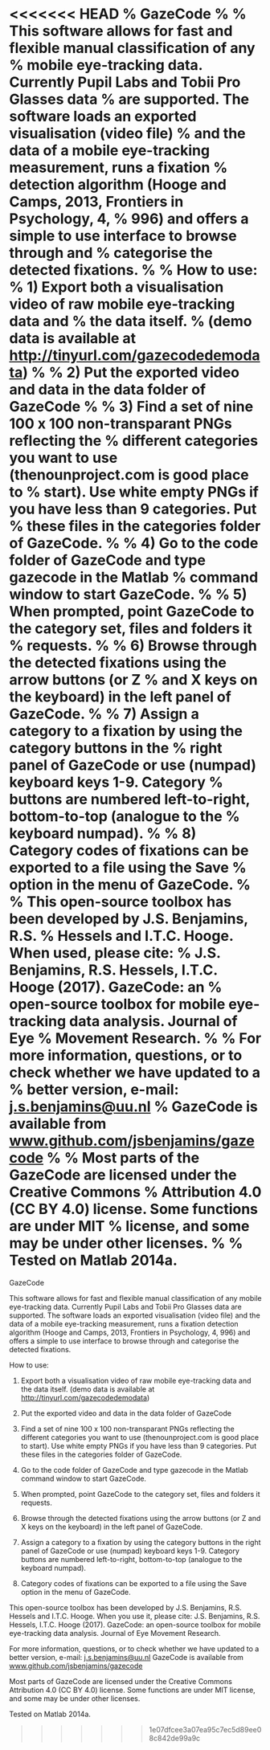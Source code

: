 <<<<<<< HEAD
% GazeCode
% 
% This software allows for fast and flexible manual classification of any
% mobile eye-tracking data. Currently Pupil Labs and Tobii Pro Glasses data 
% are supported. The software loads an exported visualisation (video file) 
% and the data of a mobile eye-tracking measurement, runs a fixation
% detection algorithm (Hooge and  Camps, 2013, Frontiers in Psychology, 4,
% 996) and offers a simple to use interface to browse through and
% categorise the detected fixations.
% 
% How to use:
% 1) Export both a visualisation video of raw mobile eye-tracking data and
% the data itself. 
% (demo data is available at http://tinyurl.com/gazecodedemodata)
% 
% 2) Put the exported video and data in the data folder of GazeCode
% 
% 3) Find a set of nine 100 x 100 non-transparant PNGs reflecting the
% different categories you want to use (thenounproject.com is good place to
% start). Use white empty PNGs if you have less than 9 categories. Put
% these files in the categories folder of GazeCode.
% 
% 4) Go to the code folder of GazeCode and type gazecode in the Matlab 
% command window to start GazeCode.
% 
% 5) When prompted, point GazeCode to the category set, files and folders it
% requests.
% 
% 6) Browse through the detected fixations using the arrow buttons (or Z
% and X keys on the keyboard) in the left panel of GazeCode.
% 
% 7) Assign a category to a fixation by using the category buttons in the
% right panel of GazeCode or use (numpad) keyboard keys 1-9. Category
% buttons are numbered left-to-right, bottom-to-top (analogue to the
% keyboard numpad).
% 
% 8) Category codes of fixations can be exported to a file using the Save
% option in the menu of GazeCode.
% 
% This open-source toolbox has been developed by J.S. Benjamins, R.S.
% Hessels and I.T.C. Hooge. When used, please cite:
% J.S. Benjamins, R.S. Hessels, I.T.C. Hooge (2017). GazeCode: an
% open-source toolbox for mobile eye-tracking data analysis. Journal of Eye
% Movement Research.
% 
% For more information, questions, or to check whether we have updated to a
% better version, e-mail: j.s.benjamins@uu.nl 
% GazeCode is available from www.github.com/jsbenjamins/gazecode
% 
% Most parts of the GazeCode are licensed under the Creative Commons
% Attribution 4.0 (CC BY 4.0) license. Some functions are under MIT
% license, and some may be under other licenses.
% 
% Tested on Matlab 2014a.
=======
GazeCode

This software allows for fast and flexible manual classification of any
mobile eye-tracking data. Currently Pupil Labs and Tobii Pro Glasses data 
are supported. The software loads an exported visualisation (video file) 
and the data of a mobile eye-tracking measurement, runs a fixation
detection algorithm (Hooge and  Camps, 2013, Frontiers in Psychology, 4,
996) and offers a simple to use interface to browse through and
categorise the detected fixations.

How to use:
1) Export both a visualisation video of raw mobile eye-tracking data and
the data itself. 
(demo data is available at http://tinyurl.com/gazecodedemodata)

2) Put the exported video and data in the data folder of GazeCode

3) Find a set of nine 100 x 100 non-transparant PNGs reflecting the
different categories you want to use (thenounproject.com is good place to
start). Use white empty PNGs if you have less than 9 categories. Put
these files in the categories folder of GazeCode.

4) Go to the code folder of GazeCode and type gazecode in the Matlab 
command window to start GazeCode.

5) When prompted, point GazeCode to the category set, files and folders it
requests.

6) Browse through the detected fixations using the arrow buttons (or Z
and X keys on the keyboard) in the left panel of GazeCode.

7) Assign a category to a fixation by using the category buttons in the
right panel of GazeCode or use (numpad) keyboard keys 1-9. Category
buttons are numbered left-to-right, bottom-to-top (analogue to the
keyboard numpad).

8) Category codes of fixations can be exported to a file using the Save
option in the menu of GazeCode.

This open-source toolbox has been developed by J.S. Benjamins, R.S.
Hessels and I.T.C. Hooge. When you use it, please cite:
J.S. Benjamins, R.S. Hessels, I.T.C. Hooge (2017). GazeCode: an
open-source toolbox for mobile eye-tracking data analysis. Journal of Eye
Movement Research.

For more information, questions, or to check whether we have updated to a
better version, e-mail: j.s.benjamins@uu.nl 
GazeCode is available from www.github.com/jsbenjamins/gazecode

Most parts of  GazeCode are licensed under the Creative Commons
Attribution 4.0 (CC BY 4.0) license. Some functions are under MIT
license, and some may be under other licenses.

Tested on Matlab 2014a.
>>>>>>> 1e07dfcee3a07ea95c7ec5d89ee08c842de99a9c
